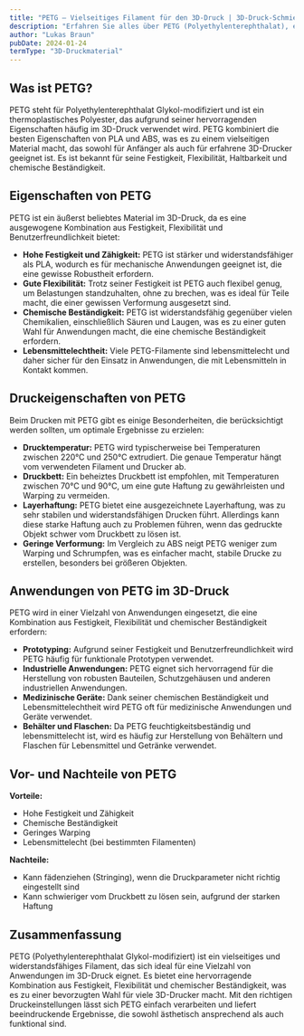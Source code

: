 ```yaml
---
title: "PETG – Vielseitiges Filament für den 3D-Druck | 3D-Druck-Schmiede"
description: "Erfahren Sie alles über PETG (Polyethylenterephthalat), ein beliebtes 3D-Druckmaterial, das Festigkeit, Flexibilität und chemische Beständigkeit kombiniert. Entdecken Sie die Eigenschaften und Anwendungen von PETG."
author: "Lukas Braun"
pubDate: 2024-01-24
termType: "3D-Druckmaterial"
---
```


## Was ist PETG?

PETG steht für Polyethylenterephthalat Glykol-modifiziert und ist ein thermoplastisches Polyester, das aufgrund seiner hervorragenden Eigenschaften häufig im 3D-Druck verwendet wird. PETG kombiniert die besten Eigenschaften von PLA und ABS, was es zu einem vielseitigen Material macht, das sowohl für Anfänger als auch für erfahrene 3D-Drucker geeignet ist. Es ist bekannt für seine Festigkeit, Flexibilität, Haltbarkeit und chemische Beständigkeit.

## Eigenschaften von PETG

PETG ist ein äußerst beliebtes Material im 3D-Druck, da es eine ausgewogene Kombination aus Festigkeit, Flexibilität und Benutzerfreundlichkeit bietet:

- **Hohe Festigkeit und Zähigkeit:** PETG ist stärker und widerstandsfähiger als PLA, wodurch es für mechanische Anwendungen geeignet ist, die eine gewisse Robustheit erfordern.
- **Gute Flexibilität:** Trotz seiner Festigkeit ist PETG auch flexibel genug, um Belastungen standzuhalten, ohne zu brechen, was es ideal für Teile macht, die einer gewissen Verformung ausgesetzt sind.
- **Chemische Beständigkeit:** PETG ist widerstandsfähig gegenüber vielen Chemikalien, einschließlich Säuren und Laugen, was es zu einer guten Wahl für Anwendungen macht, die eine chemische Beständigkeit erfordern.
- **Lebensmittelechtheit:** Viele PETG-Filamente sind lebensmittelecht und daher sicher für den Einsatz in Anwendungen, die mit Lebensmitteln in Kontakt kommen.

## Druckeigenschaften von PETG

Beim Drucken mit PETG gibt es einige Besonderheiten, die berücksichtigt werden sollten, um optimale Ergebnisse zu erzielen:

- **Drucktemperatur:** PETG wird typischerweise bei Temperaturen zwischen 220°C und 250°C extrudiert. Die genaue Temperatur hängt vom verwendeten Filament und Drucker ab.
- **Druckbett:** Ein beheiztes Druckbett ist empfohlen, mit Temperaturen zwischen 70°C und 90°C, um eine gute Haftung zu gewährleisten und Warping zu vermeiden.
- **Layerhaftung:** PETG bietet eine ausgezeichnete Layerhaftung, was zu sehr stabilen und widerstandsfähigen Drucken führt. Allerdings kann diese starke Haftung auch zu Problemen führen, wenn das gedruckte Objekt schwer vom Druckbett zu lösen ist.
- **Geringe Verformung:** Im Vergleich zu ABS neigt PETG weniger zum Warping und Schrumpfen, was es einfacher macht, stabile Drucke zu erstellen, besonders bei größeren Objekten.

## Anwendungen von PETG im 3D-Druck

PETG wird in einer Vielzahl von Anwendungen eingesetzt, die eine Kombination aus Festigkeit, Flexibilität und chemischer Beständigkeit erfordern:

- **Prototyping:** Aufgrund seiner Festigkeit und Benutzerfreundlichkeit wird PETG häufig für funktionale Prototypen verwendet.
- **Industrielle Anwendungen:** PETG eignet sich hervorragend für die Herstellung von robusten Bauteilen, Schutzgehäusen und anderen industriellen Anwendungen.
- **Medizinische Geräte:** Dank seiner chemischen Beständigkeit und Lebensmittelechtheit wird PETG oft für medizinische Anwendungen und Geräte verwendet.
- **Behälter und Flaschen:** Da PETG feuchtigkeitsbeständig und lebensmittelecht ist, wird es häufig zur Herstellung von Behältern und Flaschen für Lebensmittel und Getränke verwendet.

## Vor- und Nachteile von PETG

**Vorteile:**

- Hohe Festigkeit und Zähigkeit
- Chemische Beständigkeit
- Geringes Warping
- Lebensmittelecht (bei bestimmten Filamenten)

**Nachteile:**

- Kann fädenziehen (Stringing), wenn die Druckparameter nicht richtig eingestellt sind
- Kann schwieriger vom Druckbett zu lösen sein, aufgrund der starken Haftung

## Zusammenfassung

PETG (Polyethylenterephthalat Glykol-modifiziert) ist ein vielseitiges und widerstandsfähiges Filament, das sich ideal für eine Vielzahl von Anwendungen im 3D-Druck eignet. Es bietet eine hervorragende Kombination aus Festigkeit, Flexibilität und chemischer Beständigkeit, was es zu einer bevorzugten Wahl für viele 3D-Drucker macht. Mit den richtigen Druckeinstellungen lässt sich PETG einfach verarbeiten und liefert beeindruckende Ergebnisse, die sowohl ästhetisch ansprechend als auch funktional sind.
